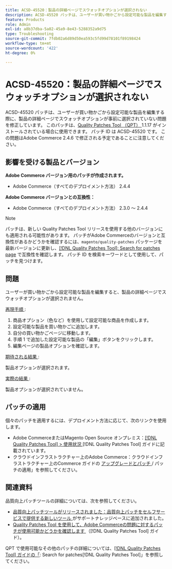 ```yaml
---
title: ACSD-45520：製品の詳細ページでスウォッチオプションが選択されない
description: ACSD-45520 パッチは、ユーザーが買い物かごから設定可能な製品を編集する際に、製品の詳細ページでスウォッチオプションが事前に選択されていない問題を修正しています。 このパッチは、[Quality Patches Tool （QPT） ] （https://experienceleague.adobe.com/en/docs/commerce-operations/tools/quality-patches-tool/quality-patches-tool-to-self-serve-quality-patches） 1.1.17 がインストールされている場合に利用できます。 パッチ ID は ACSD-45520 です。 この問題はAdobe Commerce 2.4.6 で修正される予定であることに注意してください。
feature: Products
role: Admin
exl-id: a8b37dba-5a02-45a9-8e43-5288352a9d75
type: Troubleshooting
source-git-commit: 7fdb02a6d89d50ea593c5fd99d78101f89198424
workflow-type: tm+mt
source-wordcount: '422'
ht-degree: 0%

---
```


# ACSD-45520：製品の詳細ページでスウォッチオプションが選択されない

ACSD-45520 パッチは、ユーザーが買い物かごから設定可能な製品を編集する際に、製品の詳細ページでスウォッチオプションが事前に選択されていない問題を修正しています。 このパッチは、[Quality Patches Tool （QPT） ](https://experienceleague.adobe.com/en/docs/commerce-operations/tools/quality-patches-tool/quality-patches-tool-to-self-serve-quality-patches)1.1.17 がインストールされている場合に使用できます。 パッチ ID は ACSD-45520 です。 この問題はAdobe Commerce 2.4.6 で修正される予定であることに注意してください。

## 影響を受ける製品とバージョン

**Adobe Commerce バージョン用のパッチが作成されます。**

* Adobe Commerce（すべてのデプロイメント方法） 2.4.4

**Adobe Commerce バージョンとの互換性：**

* Adobe Commerce（すべてのデプロイメント方法） 2.3.0 ～ 2.4.4

>[!NOTE]
>
>パッチは、新しい Quality Patches Tool リリースを使用する他のバージョンにも適用される可能性があります。 パッチがAdobe Commerceのバージョンと互換性があるかどうかを確認するには、`magento/quality-patches` パッケージを最新バージョンに更新し、[[!DNL Quality Patches Tool]: Search for patches page](https://experienceleague.adobe.com/en/docs/commerce-operations/tools/quality-patches-tool/quality-patches-tool-to-self-serve-quality-patches) で互換性を確認します。 パッチ ID を検索キーワードとして使用して、パッチを見つけます。

## 問題

ユーザーが買い物かごから設定可能な製品を編集すると、製品の詳細ページでスウォッチオプションが選択されません。

<u> 再現手順 </u>:

1. 商品オプション（色など）を使用して設定可能な商品を作成します。
1. 設定可能な製品を買い物かごに追加します。
1. 自分の買い物かごページに移動します。
1. 手順 1 で追加した設定可能な製品の「編集」ボタンをクリックします。
1. 編集ページの製品オプションを確認します。

<u> 期待される結果 </u>:

製品オプションが選択されます。

<u> 実際の結果 </u>:

製品オプションが選択されていません。

## パッチの適用

個々のパッチを適用するには、デプロイメント方法に応じて、次のリンクを使用します。

* Adobe CommerceまたはMagento Open Source オンプレミス：[[!DNL Quality Patches Tool] > 使用状況 ](/help/tools/quality-patches-tool/usage.md) [!DNL Quality Patches Tool] ガイドに記載されています。
* クラウドインフラストラクチャー上のAdobe Commerce：クラウドインフラストラクチャー上のCommerce ガイドの [ アップグレードとパッチ ](https://experienceleague.adobe.com/docs/commerce-cloud-service/user-guide/develop/upgrade/apply-patches.html)/ パッチの適用」を参照してください。

## 関連資料

品質向上パッチツールの詳細については、次を参照してください。

* [ 品質向上パッチツールがリリースされました：品質向上パッチをセルフサービスで提供する新しいツール ](https://experienceleague.adobe.com/en/docs/commerce-operations/tools/quality-patches-tool/quality-patches-tool-to-self-serve-quality-patches) がサポートナレッジベースに追加されました。
* [Quality Patches Tool を使用して、Adobe Commerceの問題に対するパッチが使用可能かどうかを確認します ](/help/tools/quality-patches-tool/patches-available-in-qpt/check-patch-for-magento-issue-with-magento-quality-patches.md) （[!DNL Quality Patches Tool] ガイド）。

QPT で使用可能なその他のパッチの詳細については、[[!DNL Quality Patches Tool] ガイドの「](https://experienceleague.adobe.com/tools/commerce-quality-patches/index.html): Search for patches[!DNL Quality Patches Tool]」を参照してください。

